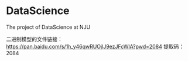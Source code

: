 # DataScience
The project of DataScience at NJU

二进制模型的文件链接：https://pan.baidu.com/s/1h_y46qwRUOjlJ9ezJFcWlA?pwd=2084 
提取码：2084
